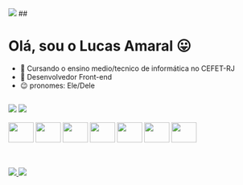<img src="https://cdn.discordapp.com/attachments/903112922174197763/1001155186632429698/insonia-da-literatura-14511253-071020182105.gif">
##
<h1> Olá, sou o Lucas Amaral 😛</h1>


- 🌱 Cursando o ensino medio/tecnico de informática no CEFET-RJ
- 🎨 Desenvolvedor Front-end
- 😉  pronomes: Ele/Dele

##

<div>
    <img heigth="180em" src="https://github-readme-stats.vercel.app/api?username=LucasLimaAmaral&theme=onedark">
    <img heigth="180em" src="https://github-readme-stats.vercel.app/api/top-langs/?username=LucasLimaAmaral&theme=onedark">
</div>

<div style="display: inline-block"><br>
    <img aling="center" height="40" width="50" alt="" src="https://cdn.jsdelivr.net/gh/devicons/devicon/icons/html5/html5-original.svg">
    <img aling="center" height="40" width="50" alt="" src="https://cdn.jsdelivr.net/gh/devicons/devicon/icons/css3/css3-original.svg">
    <img aling="center" height="40" width="50" alt="" src="https://cdn.jsdelivr.net/gh/devicons/devicon/icons/javascript/javascript-original.svg">
    <img aling="center" height="40" width="50" alt="" src="https://cdn.jsdelivr.net/gh/devicons/devicon/icons/python/python-original.svg">
    <img aling="center" height="40" width="50" alt="" src="https://cdn.jsdelivr.net/gh/devicons/devicon/icons/c/c-original.svg">
    <img aling="center" height="40" width="50" alt="" src="https://cdn.jsdelivr.net/gh/devicons/devicon/icons/postgresql/postgresql-original.svg">
    <img aling="center" height="40" width="50" alt="" src="https://cdn.jsdelivr.net/gh/devicons/devicon/icons/java/java-plain.svg">
</div>

##

<div style="display: inline-block"><br>
    <a href="https://www.instagram.com/lusca_lima23/?hl=pt-br"> <img src="https://img.shields.io/badge/Instagram-E4405F?style=for-the-badge&logo=instagram&logoColor=white"> </a>
    <a href="https://www.linkedin.com/in/lucas-amaral-de-lima-b12706229/"> <img src="https://img.shields.io/badge/LinkedIn-0077B5?style=for-the-badge&logo=linkedin&logoColor=white"> </a>
</div>
